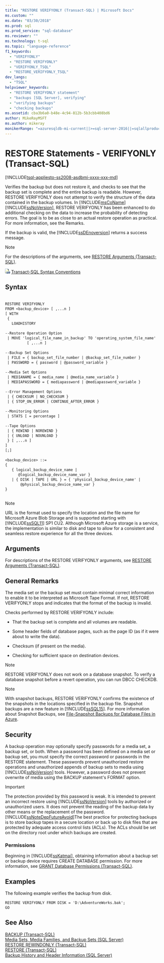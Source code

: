 ```yaml
---
title: "RESTORE VERIFYONLY (Transact-SQL) | Microsoft Docs"
ms.custom: ""
ms.date: "03/30/2018"
ms.prod: sql
ms.prod_service: "sql-database"
ms.reviewer: ""
ms.technology: t-sql
ms.topic: "language-reference"
f1_keywords: 
  - "VERIFYONLY"
  - "RESTORE VERIFYONLY"
  - "VERIFYONLY_TSQL"
  - "RESTORE_VERIFYONLY_TSQL"
dev_langs: 
  - "TSQL"
helpviewer_keywords: 
  - "RESTORE VERIFYONLY statement"
  - "backups [SQL Server], verifying"
  - "verifying backups"
  - "checking backups"
ms.assetid: cba3b6a0-b48e-4c94-812b-5b3cbb408bd6
author: MikeRayMSFT
ms.author: mikeray
monikerRange: "=azuresqldb-mi-current||>=sql-server-2016||=sqlallproducts-allversions||>=sql-server-linux-2017"
---
```

# RESTORE Statements - VERIFYONLY (Transact-SQL)
[!INCLUDE[tsql-appliesto-ss2008-asdbmi-xxxx-xxx-md](../../includes/tsql-appliesto-ss2008-asdbmi-xxxx-xxx-md.md )]

  Verifies the backup but does not restore it, and checks to see that the backup set is complete and the entire backup is readable. However, RESTORE VERIFYONLY does not attempt to verify the structure of the data contained in the backup volumes. In [!INCLUDE[msCoName](../../includes/msconame-md.md)] [!INCLUDE[ssNoVersion](../../includes/ssnoversion-md.md)], RESTORE VERIFYONLY has been enhanced to do additional checking on the data to increase the probability of detecting errors. The goal is to be as close to an actual restore operation as practical. For more information, see the Remarks.  

 If the backup is valid, the [!INCLUDE[ssDEnoversion](../../includes/ssdenoversion-md.md)] returns a success message.  
  
> [!NOTE]  
>  For the descriptions of the arguments, see [RESTORE Arguments &#40;Transact-SQL&#41;](../../t-sql/statements/restore-statements-arguments-transact-sql.md).  
  
 ![Topic link icon](../../database-engine/configure-windows/media/topic-link.gif "Topic link icon") [Transact-SQL Syntax Conventions](../../t-sql/language-elements/transact-sql-syntax-conventions-transact-sql.md)  
  
## Syntax  
  
```  
  
RESTORE VERIFYONLY  
FROM <backup_device> [ ,...n ]  
[ WITH    
 {  
   LOADHISTORY   
  
--Restore Operation Option  
 | MOVE 'logical_file_name_in_backup' TO 'operating_system_file_name'   
          [ ,...n ]   
  
--Backup Set Options  
 | FILE = { backup_set_file_number | @backup_set_file_number }   
 | PASSWORD = { password | @password_variable }   
  
--Media Set Options  
 | MEDIANAME = { media_name | @media_name_variable }   
 | MEDIAPASSWORD = { mediapassword | @mediapassword_variable }  
  
--Error Management Options  
 | { CHECKSUM | NO_CHECKSUM }   
 | { STOP_ON_ERROR | CONTINUE_AFTER_ERROR }  
  
--Monitoring Options  
 | STATS [ = percentage ]   
  
--Tape Options  
 | { REWIND | NOREWIND }   
 | { UNLOAD | NOUNLOAD }    
 } [ ,...n ]  
]  
[;]  
  
<backup_device> ::=  
{   
   { logical_backup_device_name |  
      @logical_backup_device_name_var }  
   | { DISK | TAPE | URL } = { 'physical_backup_device_name' |  
       @physical_backup_device_name_var }   
}  
  
```  
 > [!NOTE] 
> URL is the format used to specify the location and the file name for  Microsoft Azure Blob Storage and is supported starting with [!INCLUDE[ssSQL11](../../includes/sssql11-md.md)] SP1 CU2. Although Microsoft Azure storage is a service, the implementation is similar to disk and tape to allow for a consistent and seamless restore experience for all the three devices.
 
## Arguments  
 For descriptions of the RESTORE VERIFYONLY arguments, see [RESTORE Arguments &#40;Transact-SQL&#41;](../../t-sql/statements/restore-statements-arguments-transact-sql.md).  
  
## General Remarks  
 The media set or the backup set must contain minimal correct information to enable it to be interpreted as Microsoft Tape Format. If not, RESTORE VERIFYONLY stops and indicates that the format of the backup is invalid.  
  
 Checks performed by RESTORE VERIFYONLY include:  
  
-   That the backup set is complete and all volumes are readable.  
  
-   Some header fields of database pages, such as the page ID (as if it were about to write the data).  
  
-   Checksum (if present on the media).  
  
-   Checking for sufficient space on destination devices.  
  
> [!NOTE]  
>  RESTORE VERIFYONLY does not work on a database snapshot. To verify a database snapshot before a revert operation, you can run DBCC CHECKDB.  
  
> [!NOTE]  
>  With snapshot backups, RESTORE VERIFYONLY confirms the existence of the snapshots in the locations specified in the backup file. Snapshot backups are a new feature in [!INCLUDE[ssSQL15](../../includes/sssql15-md.md)]. For more information about Snapshot Backups, see [File-Snapshot Backups for Database Files in Azure](../../relational-databases/backup-restore/file-snapshot-backups-for-database-files-in-azure.md).  
  
## Security  
 A backup operation may optionally specify passwords for a media set, a backup set, or both. When a password has been defined on a media set or backup set, you must specify the correct password or passwords in the RESTORE statement. These passwords prevent unauthorized restore operations and unauthorized appends of backup sets to media using [!INCLUDE[ssNoVersion](../../includes/ssnoversion-md.md)] tools. However, a password does not prevent overwrite of media using the BACKUP statement's FORMAT option.  
  
> [!IMPORTANT]  
>  The protection provided by this password is weak. It is intended to prevent an incorrect restore using [!INCLUDE[ssNoVersion](../../includes/ssnoversion-md.md)] tools by authorized or unauthorized users. It does not prevent the reading of the backup data by other means or the replacement of the password. [!INCLUDE[ssNoteDepFutureAvoid](../../includes/ssnotedepfutureavoid-md.md)]The best practice for protecting backups is to store backup tapes in a secure location or back up to disk files that are protected by adequate access control lists (ACLs). The ACLs should be set on the directory root under which backups are created.  
  
### Permissions  
 Beginning in [!INCLUDE[ssKatmai](../../includes/sskatmai-md.md)], obtaining information about a backup set or backup device requires CREATE DATABASE permission. For more information, see [GRANT Database Permissions &#40;Transact-SQL&#41;](../../t-sql/statements/grant-database-permissions-transact-sql.md).  
 
## Examples  
 The following example verifies the backup from disk.
  
```  
RESTORE VERIFYONLY FROM DISK = 'D:\AdventureWorks.bak';
GO
```  
  
## See Also  
 [BACKUP &#40;Transact-SQL&#41;](../../t-sql/statements/backup-transact-sql.md)   
 [Media Sets, Media Families, and Backup Sets &#40;SQL Server&#41;](../../relational-databases/backup-restore/media-sets-media-families-and-backup-sets-sql-server.md)   
 [RESTORE REWINDONLY &#40;Transact-SQL&#41;](../../t-sql/statements/restore-statements-rewindonly-transact-sql.md)   
 [RESTORE &#40;Transact-SQL&#41;](../../t-sql/statements/restore-statements-transact-sql.md)   
 [Backup History and Header Information &#40;SQL Server&#41;](../../relational-databases/backup-restore/backup-history-and-header-information-sql-server.md)  
  
  
